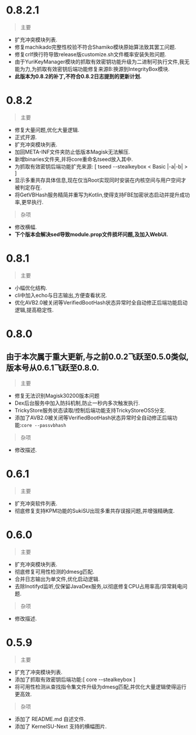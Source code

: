 # 0.8.2.1
> 主要
- 扩充冲突模块列表.
- 修复machikado完整性校验不符合Shamiko模块原始算法致其罢工问题.
- 修复crlf换行符导致release版customize.sh文件概率安装失败问题.
- 由于YuriKeyManager模块的抓取有效密钥功能升级为二进制可执行文件,我无能为力,为抓取有效密钥后端功能修复来源B:换源到IntegrityBox模块.
- **此版本为0.8.2的补丁,不符合0.8.2日志提到的更新计划.**

# 0.8.2
> 主要
- 修复大量问题,优化大量逻辑.
- 正式开源.
- 扩充冲突模块列表.
- 加回META-INF文件夹防止低版本Magisk无法解压.
- 新增binaries文件夹,并将core重命名tseed放入其中.
- 为抓取有效密钥后端功能扩充来源: [ tseed --stealkeybox < Basic |-a|-b| > ]
- 显示多重共存具体信息,现在仅当Root实现同时安装在内核空间与用户空间才被判定存在.
- 将GetVBHash服务精简并重写为Kotlin,使得支持FBE加密状态启动并提升成功率,更早执行.
> 杂项
- 修改横幅.
- **下个版本会解决sed导致module.prop文件损坏问题,及加入WebUI.**

# 0.8.1
> 主要
- 小幅优化结构.
- cli中加入echo与日志输出,方便查看状况.
- 优化AVB2.0被关闭等VerifiedBootHash状态异常时全自动修正后端功能启动逻辑,提高稳定性.

# 0.8.0
## 由于本次属于重大更新,与之前0.0.2飞跃至0.5.0类似,版本号从0.6.1飞跃至0.8.0.
> 主要
- 修复无法识别Magisk30200版本问题
- Dex后台服务中加入防抖机制,防止一秒内多次触发执行.
- TrickyStore服务状态读取/控制后端功能支持TrickyStoreOSS分支.
- 添加了AVB2.0被关闭等VerifiedBootHash状态异常时全自动修正后端功能:`core --passvbhash`
> 杂项
- 修改描述.

# 0.6.1
> 主要
- 扩充冲突软件列表.
- 彻底修复支持KPM功能的SukiSU出现多重共存误报问题,并增强精确度.

# 0.6.0

> 主要
- 扩充冲突模块列表.
- 彻底修复可用性检测的dmesg匹配.
- 合并日志输出为单文件,优化启动逻辑.
- 去除Inotifyd监听,仅保留JavaDex服务,以彻底修复CPU占用率高/异常耗电问题.
> 杂项
- 修改描述.

# 0.5.9

> 主要
- 扩充了冲突模块列表.
- 添加了抓取有效密钥后端功能:[ core --stealkeybox ]
- 将可用性检测从查找指令集文件升级为dmesg匹配,并优化大量逻辑使得运行更高效.
> 杂项
- 添加了 README.md 自述文件.
- 添加了 KernelSU-Next 支持的横幅图片.